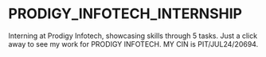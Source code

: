 # PRODIGY_INFOTECH_INTERNSHIP
Interning at Prodigy Infotech, showcasing skills through 5 tasks. Just a click away to see my work for PRODIGY INFOTECH. MY CIN is PIT/JUL24/20694.
